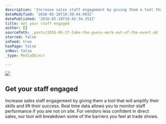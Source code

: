```yaml
---
description: 'Increase sales staff engagement by giving them a tool that will amplify their skills and lift their success. Real time data allows you to monitor staff performance if you are not on site. For vendors less confident in direct sales, our tool will breakdown some of the barriers you feel at trade shows.'
dateModified: '2016-05-18T10:39:44.993Z'
datePublished: '2016-05-18T10:45:34.351Z'
title: Get your staff engaged
author: []
sourcePath: _posts/2016-05-17-take-the-guess-work-out-of-the-event.md
starred: false
inFeed: true
hasPage: false
inNav: false
_type: MediaObject

---
```

<article style=""><img src="https://the-grid-user-content.s3-us-west-2.amazonaws.com/04514c6a-ca57-452d-aefb-cd3a572d9685.jpg" /><h1>Get your staff engaged</h1><p>Increase sales staff engagement by giving them a tool that will amplify their skills and lift their success. Real time data allows you to monitor staff performance if you are not on site. For vendors less confident in direct sales, our tool will breakdown some of the barriers you feel at trade shows.</p></article>